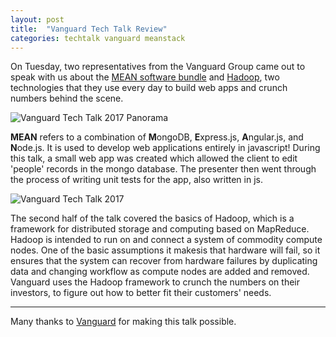 ```yaml
---
layout: post
title:  "Vanguard Tech Talk Review"
categories: techtalk vanguard meanstack
---
```


<!-- include image 
-->
On Tuesday, two representatives from the Vanguard Group came out to speak with us about the [MEAN software bundle](https://en.wikipedia.org/wiki/MEAN_(software_bundle)) and [Hadoop](https://en.wikipedia.org/wiki/Apache_Hadoop), two technologies that they use every day to build web apps and crunch numbers behind the scene.
<!--more-->
<img src="{{site.baseurl}}/assets/images/2017-3-21-vanguard-panorama.JPG" alt="Vanguard Tech Talk 2017 Panorama" />

**MEAN** refers to a combination of **M**ongoDB, **E**xpress.js, **A**ngular.js, and **N**ode.js. It is used to develop web applications entirely in javascript! During this talk, a small web app was created which allowed the client to edit 'people' records in the mongo database. The presenter then went through the process of writing unit tests for the app, also written in js.


<img src="{{site.baseurl}}/assets/images/2017-3-21-vanguard-close-up.JPG" alt="Vanguard Tech Talk 2017" />

The second half of the talk covered the basics of Hadoop, which is a framework for distributed storage and computing based on MapReduce. Hadoop is intended to run on and connect a system of commodity compute nodes. One of the basic assumptions it makesis that hardware will fail, so it ensures that the system can recover from hardware failures by duplicating data and changing workflow as compute nodes are added and removed. Vanguard uses the Hadoop framework to crunch the numbers on their investors, to figure out how to better fit their customers' needs.


---

Many thanks to [Vanguard](https://investor.vanguard.com/corporate-portal/) for making this talk possible.
